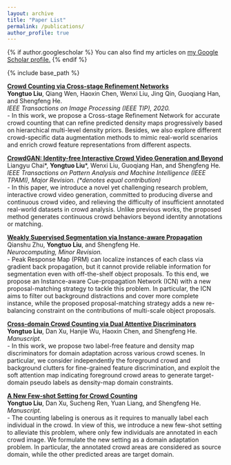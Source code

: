 ```yaml
---
layout: archive
title: "Paper List"
permalink: /publications/
author_profile: true
---
```


{% if author.googlescholar %}
  You can also find my articles on <u><a href="{{author.googlescholar}}">my Google Scholar profile</a>.</u>
{% endif %}

{% include base_path %}

<!--{% for post in site.publications reversed %}
  {% include archive-single.html %}
{% endfor %}
-->

<b>[Crowd Counting via Cross-stage Refinement Networks](https://www.researchgate.net/publication/341504233_Crowd_Counting_via_Cross-stage_Refinement_Networks)</b> <br> 
<b>Yongtuo Liu</b>, Qiang Wen, Haoxin Chen, Wenxi Liu, Jing Qin, Guoqiang Han, and Shengfeng He. <br>
<i>IEEE Transactions on Image Processing (IEEE TIP), 2020.</i> <br>
\- In this work, we propose a Cross-stage Refinement Network for accurate crowd counting that can 
refine predicted density maps progressively based on hierarchical multi-level density priors. Besides, 
we also explore different crowd-specific data augmentation methods to mimic real-world scenarios
and enrich crowd feature representations from different aspects.

<b>[CrowdGAN: Identity-free Interactive Crowd Video Generation and Beyond]()</b> <br> 
 Liangyu Chai\*, <b>Yongtuo Liu</b>\*, Wenxi Liu, Guoqiang Han, and Shengfeng He. <br>
<i>IEEE Transactions on Pattern Analysis and Machine Intelligence (IEEE TPAMI), Major Revision. (\*denotes equal contribution)</i><br>
\- In this paper, we introduce a novel yet challenging research problem, interactive crowd video generation,
committed to producing diverse and continuous crowd video, and relieving the difficulty of
insufficient annotated real-world datasets in crowd analysis. Unlike previous works, the proposed
method generates continuous crowd behaviors beyond identity annotations or matching.

<b>[Weakly Supervised Segmentation via Instance-aware Propagation]()</b> <br> 
 Qianshu Zhu, <b>Yongtuo Liu</b>, and Shengfeng He. <br>
<i>Neurocomputing, Minor Revision.</i><br>
\- Peak Response Map (PRM) can localize instances of each class via gradient back propagation, but it
cannot provide reliable information for segmentation even with off-the-shelf object proposals. To this
end, we propose an Instance-aware Cue-propagation Network (ICN) with a new proposal-matching
strategy to tackle this problem. In particular, the ICN aims to filter out background distractions and
cover more complete instance, while the proposed proposal-matching strategy adds a new re-balancing
constraint on the contributions of multi-scale object proposals.

<b>[Cross-domain Crowd Counting via Dual Attentive Discriminators]()</b> <br> 
<b>Yongtuo Liu</b>, Dan Xu, Hanjie Wu, Haoxin Chen, and Shengfeng He. <br>
<i> Manuscript.</i><br>
\- In this work, we propose two label-free feature and density map discriminators for domain adaptation
across various crowd scenes. In particular, we consider independently the foreground crowd
and background clutters for fine-grained feature discrimination, and exploit the soft attention map
indicating foreground crowd areas to generate target-domain pseudo labels as density-map domain
constraints.

<b>[A New Few-shot Setting for Crowd Counting]()</b> <br> 
<b>Yongtuo Liu</b>, Dan Xu, Sucheng Ren, Yuan Liang, and Shengfeng He. <br>
<i> Manuscript.</i><br>
\- The counting labeling is onerous as it requires to manually label each individual in the crowd. In
view of this, we introduce a new few-shot setting to alleviate this problem, where only few individuals
are annotated in each crowd image. We formulate the new setting as a domain adaptation problem.
In particular, the annotated crowd areas are considered as source domain, while the other predicted
areas are target domain.

